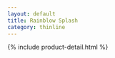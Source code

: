 ```yaml
---
layout: default
title: Rainblow Splash
category: thinline
---
```

{% include product-detail.html %}
